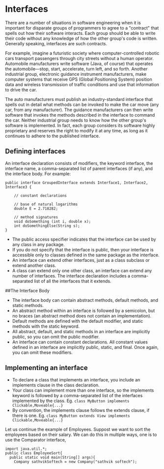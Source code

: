 # Interfaces
There are a number of situations in software engineering when it is important for disparate groups of programmers to agree to a "contract" that spells out how their software interacts. Each group should be able to write their code without any knowledge of how the other group's code is written. Generally speaking, interfaces are such contracts.

For example, imagine a futuristic society where computer-controlled robotic cars transport passengers through city streets without a human operator. Automobile manufacturers write software (Java, of course) that operates the automobile—stop, start, accelerate, turn left, and so forth. Another industrial group, electronic guidance instrument manufacturers, make computer systems that receive GPS (Global Positioning System) position data and wireless transmission of traffic conditions and use that information to drive the car.

The auto manufacturers must publish an industry-standard interface that spells out in detail what methods can be invoked to make the car move (any car, from any manufacturer). The guidance manufacturers can then write software that invokes the methods described in the interface to command the car. Neither industrial group needs to know how the other group's software is implemented. In fact, each group considers its software highly proprietary and reserves the right to modify it at any time, as long as it continues to adhere to the published interface.

## Defining interfaces
An interface declaration consists of modifiers, the keyword interface, the interface name, a comma-separated list of parent interfaces (if any), and the interface body. For example:
```
public interface GroupedInterface extends Interface1, Interface2, Interface3 {

    // constant declarations
    
    // base of natural logarithms
    double E = 2.718282;
 
    // method signatures
    void doSomething (int i, double x);
    int doSomethingElse(String s);
}
```

* The public access specifier indicates that the interface can be used by any class in any package. 
* If you do not specify that the interface is public, then your interface is accessible only to classes defined in the same package as the interface.
* An interface can extend other interfaces, just as a class subclass or extend another class.
* A class can extend only one other class, an interface can extend any number of interfaces. The interface declaration includes a comma-separated list of all the interfaces that it extends.

##The Interface Body

* The interface body can contain abstract methods, default methods, and static methods. 
* An abstract method within an interface is followed by a semicolon, but no braces (an abstract method does not contain an implementation). 
* Default methods are defined with the default modifier, and static methods with the static keyword. 
* All abstract, default, and static methods in an interface are implicitly public, so you can omit the public modifier.
* An interface can contain constant declarations. All constant values defined in an interface are implicitly public, static, and final. Once again, you can omit these modifiers.

## Implementing an interface
* To declare a class that implements an interface, you include an implements clause in the class declaration. 
* Your class can implement more than one interface, so the implements keyword is followed by a comma-separated list of the interfaces implemented by the class. Eg. ```class MyButton implements Clickable,Moveable{...}```
* By convention, the implements clause follows the extends clause, if there is one. Eg. ```class MyButton extends View implements Clickable,Moveable{...}```

Let us continue the example of Employees. Suppost we want to sort the employees based on their salary. We can do this in multiple ways, one is to use the Comparator interface,
```
import java.util.*;
public class EmployeeSort{
  public static void main(String[] args){
    Company sathvikSoftech = new Company("sathvik softech");
    
  
